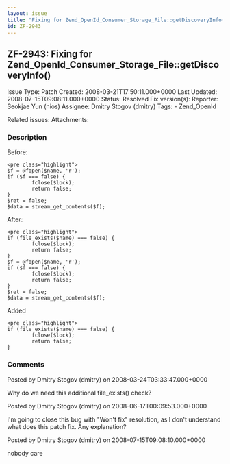```yaml
---
layout: issue
title: "Fixing for Zend_OpenId_Consumer_Storage_File::getDiscoveryInfo()"
id: ZF-2943
---
```


ZF-2943: Fixing for Zend\_OpenId\_Consumer\_Storage\_File::getDiscoveryInfo()
-----------------------------------------------------------------------------

 Issue Type: Patch Created: 2008-03-21T17:50:11.000+0000 Last Updated: 2008-07-15T09:08:11.000+0000 Status: Resolved Fix version(s): 
 Reporter:  Seokjae Yun (nios)  Assignee:  Dmitry Stogov (dmitry)  Tags: - Zend\_OpenId
 
 Related issues: 
 Attachments: 
### Description

Before:

 
    <pre class="highlight">
    $f = @fopen($name, 'r');
    if ($f === false) {
            fclose($lock);
            return false;
    }
    $ret = false;
    $data = stream_get_contents($f);


After:

 
    <pre class="highlight">
    if (file_exists($name) === false) {
            fclose($lock);
            return false;
    }
    $f = @fopen($name, 'r');
    if ($f === false) {
            fclose($lock);
            return false;
    }
    $ret = false;
    $data = stream_get_contents($f);


Added

 
    <pre class="highlight">
    if (file_exists($name) === false) {
            fclose($lock);
            return false;
    }


 

 

### Comments

Posted by Dmitry Stogov (dmitry) on 2008-03-24T03:33:47.000+0000

Why do we need this additional file\_exists() check?

 

 

Posted by Dmitry Stogov (dmitry) on 2008-06-17T00:09:53.000+0000

I'm going to close this bug with "Won't fix" resolution, as I don't understand what does this patch fix. Any explanation?

 

 

Posted by Dmitry Stogov (dmitry) on 2008-07-15T09:08:10.000+0000

nobody care

 

 